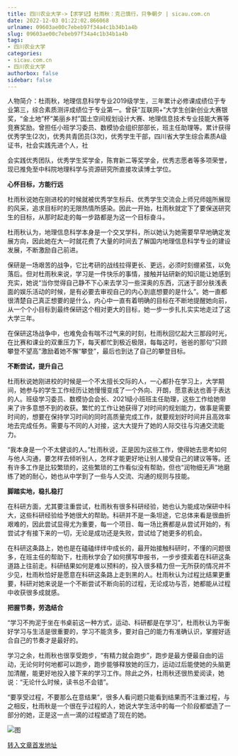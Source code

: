 ```yaml
---
title: 四川农业大学->【求学记】杜雨秋：克己慎行，只争朝夕 | sicau.com.cn
date: 2022-12-03 01:22:02.866068
urlname: 09603ae00c7ebeb97f34a4c1b34b1a4b
slug: 09603ae00c7ebeb97f34a4c1b34b1a4b
tags: 
- 四川农业大学
categories:
- sicau.com.cn
- 四川农业大学
authorbox: false
sidebar: false
---
```

人物简介：杜雨秋，地理信息科学专业2019级学生，三年累计必修课成绩位于专业第三，综合素质测评成绩位于专业第一。曾获“互联网+”大学生创新创业大赛银奖，“金土地”杯“美丽乡村”国土空间规划设计大赛、地理信息技术专业技能大赛等竞赛奖励。曾担任小班学习委员、数模协会组织部部长，班主任助理等。累计获得优秀学生(2次)，优秀共青团员(3次)，优秀学生干部，四川省大学生综合素质A级证书，社会实践先进个人，社
<!--more-->
会实践优秀团队，优秀学生奖学金，陈育新二等奖学金，优秀志愿者等多项荣誉，现已推免至中科院地理科学与资源研究所直接攻读博士学位。

**心怀目标，方能行远**

杜雨秋说她在刚进校的时候就被优秀学生标兵、优秀学生交流会上师兄师姐所展现的风采，追求目标时的无限热情所感染。因此一开始，杜雨秋就定下了要保送研究生的目标，从那时起走的每一步路都是为这一个目标奋斗。

杜雨秋认为，地理信息科学本身是一个交叉学科，所以她认为她需要早早地确定发展方向，因此她在大一时就花费了大量的时间去了解国内地理信息科学专业的建设发展，不断激励自己前进。

保研是一场艰苦的战争，它比考研的战线拉得更长、更远，必须时刻绷紧弦，以免落后。但对杜雨秋来说，学习是一件快乐的事情，接触并钻研新的知识能让她感到充实，她说“当你觉得自己静不下心来去学习一些深奥的东西，沉迷于部分肤浅表面的娱乐活动的时候，是有必要去审视自己的内心到底想要的是什么”。她一直都很清楚自己真正想要的是什么，内心中一直有着明确的目标在不断地提醒她向前，从一个个小目标到最终保研这个相对更大的目标，她一步一步扎扎实实地走过了这大学三年。

在保研这场战争中，也难免会有喘不过气来的时刻，杜雨秋回忆起大三那段时光，在比赛和课业的双重压力下，每天都忙到极近极限，每每这时，爸爸的那句“只顾攀登不望高”激励着她不懈“攀登”，最后也到达了自己的攀登目标。

**不断尝试，提升自己**

杜雨秋说她刚进校的时候是一个不太擅长交际的人，一心都扑在学习上，大学期间，她参与的学生工作经历让她慢慢变成了一个外向、开朗，愿意表达也善于表达的人。班级学习委员、数模协会会长、2021级小班班主任助理，这些工作给她带来了许多意想不到的收获。繁忙的工作让她获得了对时间的规划能力，做事是需要时间的，想要在保持学习时间的同时高质量完成工作，就要规划好时间并且高效率地去完成任务。需要与不同的人对接，这大大提升了她的人际交往与沟通交流能力。

“我本身是一个不太健谈的人。”杜雨秋说，正是因为这些工作，使得她去思考如何与他人沟通，要怎样去倾听别人，怎样才能更好地让别人接受自己的建议等等。还有许多工作是比较繁琐的，这些繁琐的工作看似没有帮助，但也“润物细无声”地磨练了她的耐心，她也从中学到了一些与人交流、沟通的规则与技能。

**脚踏实地，稳扎稳打**

在科研方面，尤其要注重尝试，杜雨秋有很多科研经验，她也认为能成功保研中科大，这些科研经验给予她很大的帮助。科研并不是一条坦途，它总体来看是很曲折艰难的，因此尝试显得尤为重要，每一个项目、每一场比赛都是从尝试开始的，有尝试才有接下来的一切，无论是成功还是失败，尝试给了她更多的机会。

在科研这条路上，她也是在磕磕绊绊中成长的，最开始接触科研时，不懂的问题很多，在班主任的帮助下，杜雨秋学会了如何撰写申报书，一步步摸索着在科研这条道路上往前走。科研结果如何是难以预料的，投入很多精力但一无所获的情况并不少见，杜雨秋恰好是愿意在科研这条路上走到黑的人。杜雨秋认为过程比结果更重要，科研对她来说是一个不断尝试不断向前的过程，无论成功与否，她都能从过程中收获很多成就感。

**把握节奏，劳逸结合**

“学习不拘泥于坐在书桌前这一种方式，运动、科研都是在学习”，杜雨秋认为平衡好学习与生活是很重要的，学习不能贪多，要对自己的能力有准确认识，掌握好适合自己的节奏才是最好的。

学习之余，杜雨秋也很享受跑步，“有精力就会跑步”，跑步是最方便最自由的运动，无论何时何地都可以跑步，跑步能够释放她的压力，运动过后能使她的头脑更加清醒，能更好地投入接下来的学习工作。除此之外，杜雨秋还很热爱阅读，她说：“无论什么时候，读书总不会错”。

“要享受过程，不要那么在意结果”，很多人看问题只能看到结果而不注重过程，与之相反，杜雨秋是一个很在乎过程的人，她说大学生活中的每一个阶段都塑造了一部分的她，正是这一点一滴的过程塑造了现在的她。

![图](https://news.sicau.edu.cn/__local/7/0C/F0/359153F1A1DD928AD0E0E35B455_3BD0C7DF_2F697.jpg)

[转入文章首发地址](https://news.sicau.edu.cn/info/1078/70435.htm)